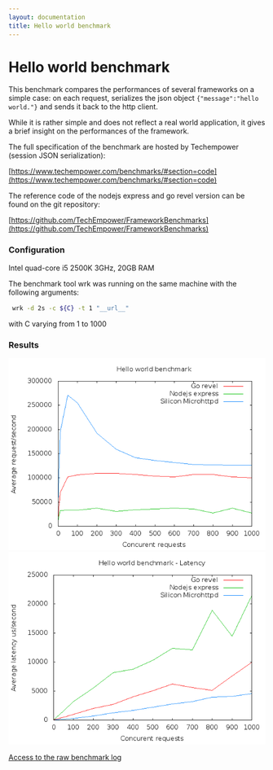 ```yaml
---
layout: documentation
title: Hello world benchmark
---
```


Hello world benchmark
===========================

This benchmark compares the performances of several frameworks on a
simple case: on each request, serializes the json object
```{"message":"hello world."}``` and sends it back to the http client.

While it is rather simple and does not reflect a real world
application, it gives a brief insight on the performances of the
framework.

The full specification of the benchmark are hosted by Techempower
(session JSON serialization):

[https://www.techempower.com/benchmarks/#section=code](https://www.techempower.com/benchmarks/#section=code)

The reference code of the nodejs express and go revel version can be
found on the git repository:

[https://github.com/TechEmpower/FrameworkBenchmarks](https://github.com/TechEmpower/FrameworkBenchmarks)


### Configuration

Intel quad-core i5 2500K 3GHz, 20GB RAM

The benchmark tool wrk was running on the same machine with the following arguments:

```bash
 wrk -d 2s -c ${C} -t 1 "__url__"
```
with C varying from 1 to 1000

### Results

![Hello World benchmark results](/assets/hello_world_benchmark.png)
![Hello World benchmark results](/assets/hello_world_benchmark_latency.png)

[Access to the raw benchmark log](/docs/hello_world_benchmark_log.txt)
